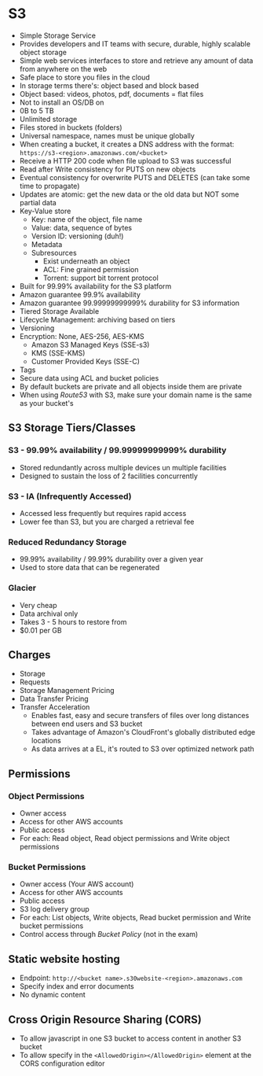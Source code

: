 # S3
- Simple Storage Service
- Provides developers and IT teams with secure, durable, highly scalable object storage
- Simple web services interfaces to store and retrieve any amount of data from anywhere on the web
- Safe place to store you files in the cloud
- In storage terms there's: object based and block based
- Object based: videos, photos, pdf, documents = flat files
- Not to install an OS/DB on
- 0B to 5 TB
- Unlimited storage
- Files stored in buckets (folders)
- Universal namespace, names must be unique globally
- When creating a bucket, it creates a DNS address with the format:
  `https://s3-<region>.amazonaws.com/<bucket>`
- Receive a HTTP 200 code when file upload to S3 was successful
- Read after Write consistency for PUTS on new objects
- Eventual consistency for overwrite PUTS and DELETES (can take some time to propagate)
- Updates are atomic: get the new data or the old data but NOT some partial data
- Key-Value store
  - Key: name of the object, file name
  - Value: data, sequence of bytes
  - Version ID: versioning (duh!)
  - Metadata
  - Subresources
    - Exist underneath an object
    - ACL: Fine grained permission
    - Torrent: support bit torrent protocol
- Built for 99.99% availability for the S3 platform
- Amazon guarantee 99.9% availability
- Amazon guarantee 99.99999999999% durability for S3 information
- Tiered Storage Available
- Lifecycle Management: archiving based on tiers
- Versioning
- Encryption: None, AES-256, AES-KMS
  - Amazon S3 Managed Keys (SSE-s3)
  - KMS (SSE-KMS)
  - Customer Provided Keys (SSE-C)
- Tags
- Secure data using ACL and bucket policies
- By default buckets are private and all objects inside them are private
- When using *Route53* with S3, make sure your domain name is the same as your bucket's

## S3 Storage Tiers/Classes
### S3 - 99.99% availability / 99.99999999999% durability
- Stored redundantly across multiple devices un multiple facilities
- Designed to sustain the loss of 2 facilities concurrently

### S3 - IA (Infrequently Accessed)
- Accessed less frequently but requires rapid access
- Lower fee than S3, but you are charged a retrieval fee

### Reduced Redundancy Storage
- 99.99% availability / 99.99% durability over a given year
- Used to store data that can be regenerated

### Glacier
- Very cheap
- Data archival only
- Takes 3 - 5 hours to restore from
- $0.01 per GB

## Charges
- Storage
- Requests
- Storage Management Pricing
- Data Transfer Pricing
- Transfer Acceleration
  - Enables fast, easy and secure transfers of files over long distances between end users and S3 bucket
  - Takes advantage of Amazon's CloudFront's globally distributed edge locations
  - As data arrives at a EL, it's routed to S3 over optimized network path

## Permissions
### Object Permissions
- Owner access
- Access for other AWS accounts
- Public access
- For each: Read object, Read object permissions and Write object permissions

### Bucket Permissions
- Owner access (Your AWS account)
- Access for other AWS accounts
- Public access
- S3 log delivery group
- For each: List objects, Write objects, Read bucket permission and Write bucket permissions
- Control access through *Bucket Policy* (not in the exam)

## Static website hosting
- Endpoint:
  `http://<bucket name>.s30website-<region>.amazonaws.com`
- Specify index and error documents
- No dynamic content

## Cross Origin Resource Sharing (CORS)
- To allow javascript in one S3 bucket to access content in another S3 bucket
- To allow specify in the `<AllowedOrigin></AllowedOrigin>` element at the CORS configuration editor
